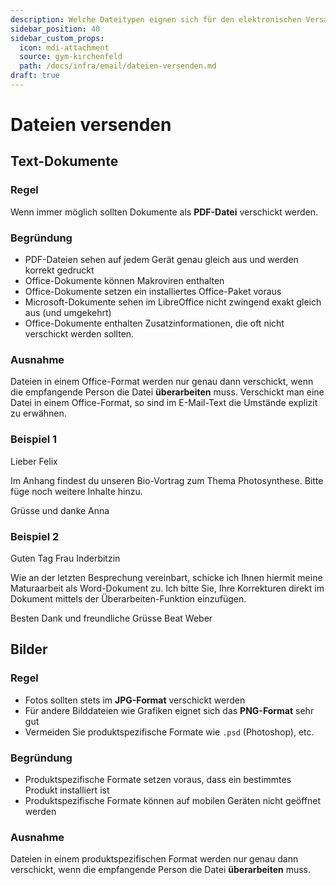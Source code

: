 ```yaml
---
description: Welche Dateitypen eignen sich für den elektronischen Versand?
sidebar_position: 40
sidebar_custom_props:
  icon: mdi-attachment
  source: gym-kirchenfeld
  path: /docs/infra/email/dateien-versenden.md
draft: true
---
```


# Dateien versenden



## Text-Dokumente

### Regel
Wenn immer möglich sollten Dokumente als **PDF-Datei** verschickt werden.

### Begründung
- PDF-Dateien sehen auf jedem Gerät genau gleich aus und werden korrekt gedruckt
- Office-Dokumente können Makroviren enthalten
- Office-Dokumente setzen ein installiertes Office-Paket voraus
- Microsoft-Dokumente sehen im LibreOffice nicht zwingend exakt gleich aus (und umgekehrt)
- Office-Dokumente enthalten Zusatzinformationen, die oft nicht verschickt werden sollten.

### Ausnahme
Dateien in einem Office-Format werden nur genau dann verschickt, wenn die empfangende Person die Datei **überarbeiten** muss. Verschickt man eine Datei in einem Office-Format, so sind im E-Mail-Text die Umstände explizit zu erwähnen.

### Beispiel 1

<BrowserWindow>

Lieber Felix

Im Anhang findest du unseren Bio-Vortrag zum Thema Photosynthese. Bitte füge noch weitere Inhalte hinzu.

Grüsse und danke
Anna

<Icon icon="mdi-file-pdf" size="4rem" caption="vortrag.pdf" color="#FF3500"/>

</BrowserWindow>

### Beispiel 2

<BrowserWindow>

Guten Tag Frau Inderbitzin

Wie an der letzten Besprechung vereinbart, schicke ich Ihnen hiermit meine Maturaarbeit als Word-Dokument zu. Ich bitte Sie, Ihre Korrekturen direkt im Dokument mittels der Überarbeiten-Funktion einzufügen.

Besten Dank und freundliche Grüsse
Beat Weber

<Icon icon="mdi-file-word" size="4rem" caption="Maturarbeit.docx" color="#00a2ed"/>

</BrowserWindow>

## Bilder

### Regel
- Fotos sollten stets im **JPG-Format** verschickt werden
- Für andere Bilddateien wie Grafiken eignet sich das **PNG-Format** sehr gut
- Vermeiden Sie produktspezifische Formate wie `.psd` (Photoshop), etc.

### Begründung
- Produktspezifische Formate setzen voraus, dass ein bestimmtes Produkt installiert ist
- Produktspezifische Formate können auf mobilen Geräten nicht geöffnet werden

### Ausnahme
Dateien in einem produktspezifischen Format werden nur genau dann verschickt, wenn die empfangende Person die Datei **überarbeiten** muss.
